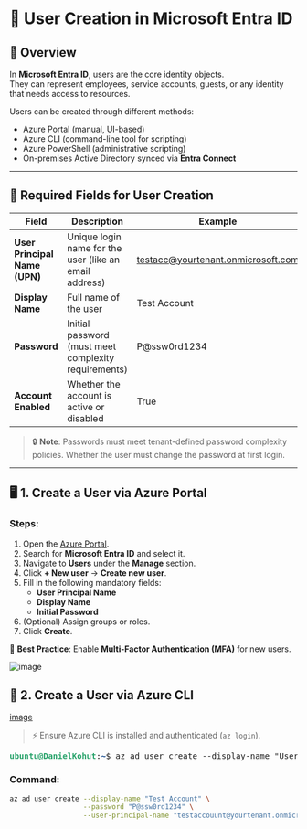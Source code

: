 # 👤 User Creation in Microsoft Entra ID

## 🧾 Overview

In **Microsoft Entra ID**, users are the core identity objects.  
They can represent employees, service accounts, guests, or any identity that needs access to resources.

Users can be created through different methods:
- Azure Portal (manual, UI-based)
- Azure CLI (command-line tool for scripting)
- Azure PowerShell (administrative scripting)
- On-premises Active Directory synced via **Entra Connect**

---

## 🔑 Required Fields for User Creation

| Field | Description | Example |
|------|-------------|---------|
| **User Principal Name (UPN)** | Unique login name for the user (like an email address) | testacc@yourtenant.onmicrosoft.com |
| **Display Name** | Full name of the user | Test Account |
| **Password** | Initial password (must meet complexity requirements) | P@ssw0rd1234 |
| **Account Enabled** | Whether the account is active or disabled | True |

> 🔒 **Note**: Passwords must meet tenant-defined password complexity policies. Whether the user must change the password at first login.

---

## 🖥️ 1. Create a User via **Azure Portal**

### Steps:
1. Open the [Azure Portal](https://portal.azure.com/).
2. Search for **Microsoft Entra ID** and select it.
3. Navigate to **Users** under the **Manage** section.
4. Click **+ New user** → **Create new user**.
5. Fill in the following mandatory fields:
   - **User Principal Name**
   - **Display Name**
   - **Initial Password**
6. (Optional) Assign groups or roles.
7. Click **Create**.

📝 **Best Practice**: Enable **Multi-Factor Authentication (MFA)** for new users.

![image](https://github.com/user-attachments/assets/14bc2bea-cae1-4d94-9763-44a96002bb7d)

## 🔧 2. Create a User via **Azure CLI**

[image](https://github.com/user-attachments/assets/e899ddf8-5ecd-4355-8b93-1d29cbcc9827)

> ⚡️ Ensure Azure CLI is installed and authenticated (`az login`).

<pre><font color="#26A269"><b>ubuntu@DanielKohut</b></font>:<font color="#12488B"><b>~</b></font>$ az ad user create --display-name &quot;User Created By CLI&quot; --password Password12345@ --user-principal-name usercreatedbycli@danikohutgmail.onmicrosoft.com
</pre>

### Command:
```bash
az ad user create --display-name "Test Account" \
                  --password "P@ssw0rd1234" \
                  --user-principal-name "testaccouunt@yourtenant.onmicrosoft.com" \

